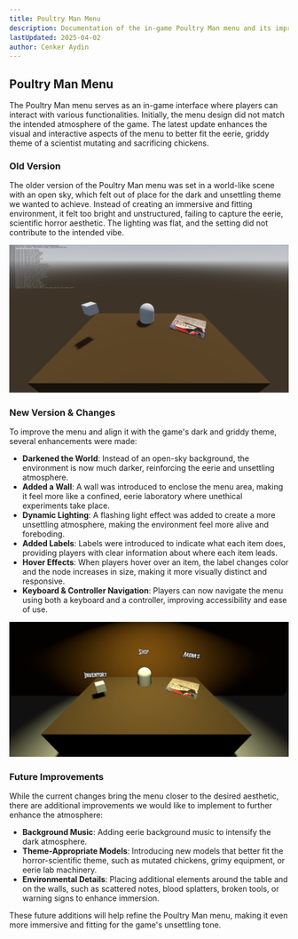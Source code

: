 ```yaml
---
title: Poultry Man Menu
description: Documentation of the in-game Poultry Man menu and its improvements.
lastUpdated: 2025-04-02
author: Cenker Aydin
---
```


## Poultry Man Menu

The Poultry Man menu serves as an in-game interface where players can interact with various functionalities. Initially, the menu design did not match the intended atmosphere of the game. The latest update enhances the visual and interactive aspects of the menu to better fit the eerie, griddy theme of a scientist mutating and sacrificing chickens.

### Old Version

The older version of the Poultry Man menu was set in a world-like scene with an open sky, which felt out of place for the dark and unsettling theme we wanted to achieve. Instead of creating an immersive and fitting environment, it felt too bright and unstructured, failing to capture the eerie, scientific horror aesthetic. The lighting was flat, and the setting did not contribute to the intended vibe.

![Old Poultry Man Menu](../../../../../assets/menu/poultryman_old.png)

### New Version & Changes

To improve the menu and align it with the game's dark and griddy theme, several enhancements were made:

- **Darkened the World**: Instead of an open-sky background, the environment is now much darker, reinforcing the eerie and unsettling atmosphere.
- **Added a Wall**: A wall was introduced to enclose the menu area, making it feel more like a confined, eerie laboratory where unethical experiments take place.
- **Dynamic Lighting**: A flashing light effect was added to create a more unsettling atmosphere, making the environment feel more alive and foreboding.
- **Added Labels**: Labels were introduced to indicate what each item does, providing players with clear information about where each item leads.
- **Hover Effects**: When players hover over an item, the label changes color and the node increases in size, making it more visually distinct and responsive.
- **Keyboard & Controller Navigation**: Players can now navigate the menu using both a keyboard and a controller, improving accessibility and ease of use.

![New Poultry Man Menu](../../../../../assets/menu/poultryman_new.png)

### Future Improvements

While the current changes bring the menu closer to the desired aesthetic, there are additional improvements we would like to implement to further enhance the atmosphere:

- **Background Music**: Adding eerie background music to intensify the dark atmosphere.
- **Theme-Appropriate Models**: Introducing new models that better fit the horror-scientific theme, such as mutated chickens, grimy equipment, or eerie lab machinery.
- **Environmental Details**: Placing additional elements around the table and on the walls, such as scattered notes, blood splatters, broken tools, or warning signs to enhance immersion.

These future additions will help refine the Poultry Man menu, making it even more immersive and fitting for the game's unsettling tone.
